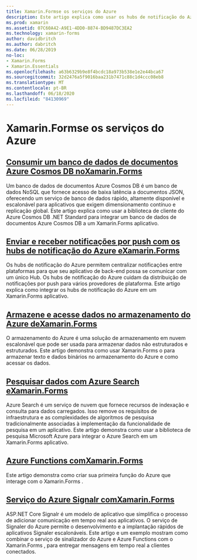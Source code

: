 ```yaml
---
title: Xamarin.Formse os serviços do Azure
description: Este artigo explica como usar os hubs de notificação do Azure para enviar notificações por push de plataforma cruzada para Xamarin.Forms aplicativos.
ms.prod: xamarin
ms.assetid: 07C60A42-A9E1-4DD0-8874-BD9487DC3EA2
ms.technology: xamarin-forms
author: davidbritch
ms.author: dabritch
ms.date: 06/28/2019
no-loc:
- Xamarin.Forms
- Xamarin.Essentials
ms.openlocfilehash: a63b6329b9e8f4bcdc18a973b538e1e2e44bca67
ms.sourcegitcommit: 32d2476a5f9016baa231b7471c88c1d4ccc08eb8
ms.translationtype: MT
ms.contentlocale: pt-BR
ms.lasthandoff: 06/18/2020
ms.locfileid: "84130969"
---
```

# <a name="xamarinforms-and-azure-services"></a>Xamarin.Formse os serviços do Azure

## <a name="consume-an-azure-cosmos-db-document-database-in-xamarinformsazure-cosmosdbmd"></a>[Consumir um banco de dados de documentos Azure Cosmos DB noXamarin.Forms](azure-cosmosdb.md)

Um banco de dados de documentos Azure Cosmos DB é um banco de dados NoSQL que fornece acesso de baixa latência a documentos JSON, oferecendo um serviço de banco de dados rápido, altamente disponível e escalonável para aplicativos que exigem dimensionamento contínuo e replicação global. Este artigo explica como usar a biblioteca de cliente do Azure Cosmos DB .NET Standard para integrar um banco de dados de documentos Azure Cosmos DB a um Xamarin.Forms aplicativo.

## <a name="send-and-receive-push-notifications-with-azure-notification-hubs-and-xamarinformsazure-notification-hubmd"></a>[Enviar e receber notificações por push com os hubs de notificação do Azure eXamarin.Forms](azure-notification-hub.md)

Os hubs de notificação do Azure permitem centralizar notificações entre plataformas para que seu aplicativo de back-end possa se comunicar com um único Hub. Os hubs de notificação do Azure cuidam da distribuição de notificações por push para vários provedores de plataforma. Este artigo explica como integrar os hubs de notificação do Azure em um Xamarin.Forms aplicativo.

## <a name="store-and-access-data-in-azure-storage-from-xamarinformsazure-storagemd"></a>[Armazene e acesse dados no armazenamento do Azure deXamarin.Forms](azure-storage.md)

O armazenamento do Azure é uma solução de armazenamento em nuvem escalonável que pode ser usada para armazenar dados não estruturados e estruturados. Este artigo demonstra como usar Xamarin.Forms o para armazenar texto e dados binários no armazenamento do Azure e como acessar os dados.

## <a name="search-data-with-azure-search-and-xamarinformsazure-searchmd"></a>[Pesquisar dados com Azure Search eXamarin.Forms](azure-search.md)

Azure Search é um serviço de nuvem que fornece recursos de indexação e consulta para dados carregados. Isso remove os requisitos de infraestrutura e as complexidades de algoritmos de pesquisa tradicionalmente associadas à implementação da funcionalidade de pesquisa em um aplicativo. Este artigo demonstra como usar a biblioteca de pesquisa Microsoft Azure para integrar o Azure Search em um Xamarin.Forms aplicativo.

## <a name="azure-functions-with-xamarinformsazure-functionsmd"></a>[Azure Functions comXamarin.Forms](azure-functions.md)

Este artigo demonstra como criar sua primeira função do Azure que interage com o Xamarin.Forms .

## <a name="azure-signalr-service-with-xamarinformsazure-signalrmd"></a>[Serviço do Azure Signalr comXamarin.Forms](azure-signalr.md)

ASP.NET Core Signalr é um modelo de aplicativo que simplifica o processo de adicionar comunicação em tempo real aos aplicativos. O serviço de Signaler do Azure permite o desenvolvimento e a implantação rápidos de aplicativos Signaler escalonáveis. Este artigo e um exemplo mostram como combinar o serviço de sinalizador do Azure e Azure Functions com o Xamarin.Forms , para entregar mensagens em tempo real a clientes conectados.
